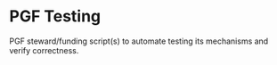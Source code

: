 # PGF Testing
PGF steward/funding script(s) to automate testing its mechanisms and verify correctness.
